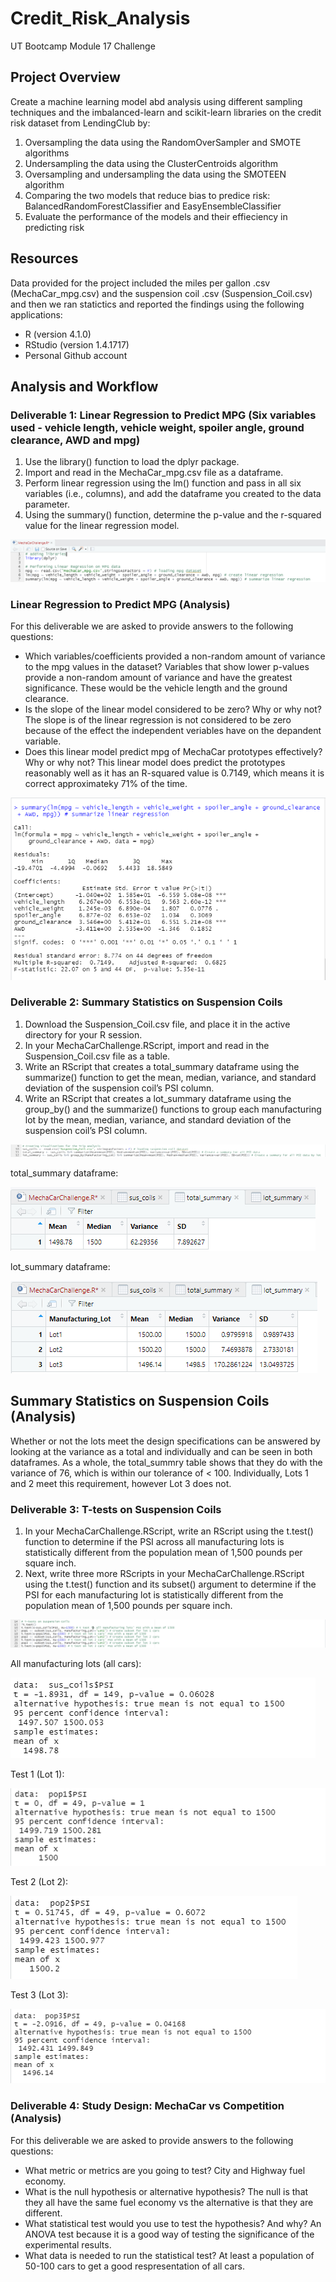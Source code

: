 # Credit_Risk_Analysis

UT Bootcamp Module 17 Challenge

## Project Overview
Create a machine learning model abd analysis using different sampling techniques and the imbalanced-learn and scikit-learn libraries on the credit risk dataset from LendingClub by:
1. Oversampling the data using the RandomOverSampler and SMOTE algorithms
2. Undersampling the data using the ClusterCentroids algorithm
3. Oversampling and undersampling the data using the SMOTEEN algorithm
4. Comparing the two models that reduce bias to predice risk: BalancedRandomForestClassifier and EasyEnsembleClassifier
5. Evaluate the performance of the models and their effieciency in predicting risk 

## Resources
Data provided for the project included the miles per gallon .csv (MechaCar_mpg.csv) and the suspension coil .csv (Suspension_Coil.csv) and then we ran statictics and reported the findings using the following applications:
- R (version 4.1.0)
- RStudio (version 1.4.1717)
- Personal Github account

## Analysis and Workflow 
### Deliverable 1: Linear Regression to Predict MPG (Six variables used - vehicle length, vehicle weight, spoiler angle, ground clearance, AWD and mpg) 
1. Use the library() function to load the dplyr package.
2. Import and read in the MechaCar_mpg.csv file as a dataframe.
3. Perform linear regression using the lm() function and pass in all six variables (i.e., columns), and add the dataframe you created to the data parameter.
4. Using the summary() function, determine the p-value and the r-squared value for the linear regression model. 

![alt text](https://github.com/austin020269/MechaCar_Staistical_Analysis/blob/main/Deli_1_Image_1.PNG)

### Linear Regression to Predict MPG (Analysis)
For this deliverable we are asked to provide answers to the following questions:
- Which variables/coefficients provided a non-random amount of variance to the mpg values in the dataset?
Variables that show lower p-values provide a non-random amount of variance and have the greatest significance.  These would be the vehicle length and the ground clearance.
- Is the slope of the linear model considered to be zero? Why or why not?
The slope is of the linear regression is not considered to be zero because of the effect the independent veriables have on the depandent variable. 
- Does this linear model predict mpg of MechaCar prototypes effectively? Why or why not?
This linear model does predict the prototypes reasonably well as it has an R-squared value is 0.7149, which means it is correct approximateky 71% of the time. 

![alt text](https://github.com/austin020269/MechaCar_Staistical_Analysis/blob/main/Deli_1_Image.PNG)

### Deliverable 2: Summary Statistics on Suspension Coils
1. Download the Suspension_Coil.csv file, and place it in the active directory for your R session.
2. In your MechaCarChallenge.RScript, import and read in the Suspension_Coil.csv file as a table.
3. Write an RScript that creates a total_summary dataframe using the summarize() function to get the mean, median, variance, and standard deviation of the suspension coil’s PSI column.
4. Write an RScript that creates a lot_summary dataframe using the group_by() and the summarize() functions to group each manufacturing lot by the mean, median, variance, and standard deviation of the suspension coil’s PSI column.

![alt text](https://github.com/austin020269/MechaCar_Staistical_Analysis/blob/main/Deli_2_Image_1.PNG)

total_summary dataframe:

![alt text](https://github.com/austin020269/MechaCar_Staistical_Analysis/blob/main/Deli_2_Image_2.PNG)

lot_summary dataframe:

![alt text](https://github.com/austin020269/MechaCar_Staistical_Analysis/blob/main/Deli_2_Image_3.PNG)

## Summary Statistics on Suspension Coils (Analysis)
Whether or not the lots meet the design specifications can be answered by looking at the variance as a total and individually and can be seen in both dataframes.  As a whole, the total_summry table shows that they do with the variance of 76, which is within our tolerance of < 100.  Individually, Lots 1 and 2 meet this requirement, however Lot 3 does not.  

### Deliverable 3: T-tests on Suspension Coils
1. In your MechaCarChallenge.RScript, write an RScript using the t.test() function to determine if the PSI across all manufacturing lots is statistically different from the population mean of 1,500 pounds per square inch.
2. Next, write three more RScripts in your MechaCarChallenge.RScript using the t.test() function and its subset() argument to determine if the PSI for each manufacturing lot is statistically different from the population mean of 1,500 pounds per square inch.

![alt text](https://github.com/austin020269/MechaCar_Staistical_Analysis/blob/main/Deli_3_Image_1.PNG)

All manufacturing lots (all cars):

![alt text](https://github.com/austin020269/MechaCar_Staistical_Analysis/blob/main/Deli_3_Image_2.PNG)

Test 1 (Lot 1):

![alt text](https://github.com/austin020269/MechaCar_Staistical_Analysis/blob/main/Deli_3_Image_3.PNG)

Test 2 (Lot 2):

![alt text](https://github.com/austin020269/MechaCar_Staistical_Analysis/blob/main/Deli_3_Image_4.PNG)

Test 3 (Lot 3):

![alt text](https://github.com/austin020269/MechaCar_Staistical_Analysis/blob/main/Deli_3_Image_5.PNG)



### Deliverable 4: Study Design: MechaCar vs Competition (Analysis)
For this deliverable we are asked to provide answers to the following questions:
- What metric or metrics are you going to test? City and Highway fuel economy.
- What is the null hypothesis or alternative hypothesis? The null is that they all have the same fuel economy vs the alternative is that they are different.
- What statistical test would you use to test the hypothesis? And why? An ANOVA test because it is a good way of testing the significance of the experimental results.
- What data is needed to run the statistical test? At least a population of 50-100 cars to get a good respresentation of all cars.

